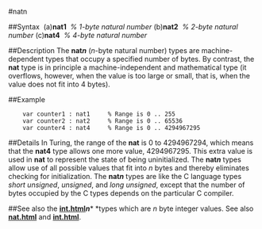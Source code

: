 
#natn

##Syntax
 (a)**nat1**  *% 1-byte natural number* (b)**nat2**  *% 2-byte natural number* (c)**nat4**  *% 4-byte natural number*



##Description
The **nat*n*** (*n*-byte natural number) types are machine-dependent  types that occupy a specified number of bytes. By contrast, the **nat** type is in principle a machine-independent and mathematical type (it overflows, however, when the value is too large or small, that is, when the value does not fit into 4 bytes).



##Example



        var counter1 : nat1     % Range is 0 .. 255
        var counter2 : nat2     % Range is 0 .. 65536
        var counter4 : nat4     % Range is 0 .. 4294967295
##Details
In Turing, the range of the **nat** is 0 to 4294967294, which means that the **nat4** type allows one more value, 4294967295. This extra value is used in **nat** to represent the state of being uninitialized. The **nat*n*** types allow use of all possible values that fit into *n* bytes and thereby eliminates checking for initialization.
The **nat*n*** types are like the C language types *short unsigned*, *unsigned*, and *long unsigned*, except that the number of bytes occupied by the C types depends on the particular C compiler.



##See also
the **[int.html](int)*n**** *types which are *n* byte integer values. See also **[nat.html](nat)** and **[int.html](int)**.


